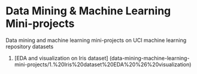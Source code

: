 # Data Mining & Machine Learning Mini-projects
Data mining and machine learning mini-projects on UCI machine learning repository datasets
1. [EDA and visualization on Iris dataset] (data-mining-machine-learning-mini-projects/1.%20Iris%20dataset%20EDA%20%26%20visualization)
